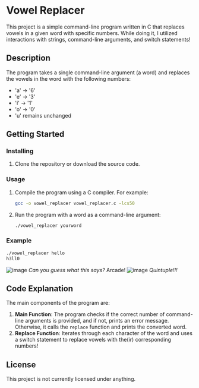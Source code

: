 # Vowel Replacer

This project is a simple command-line program written in C that replaces vowels in a given word with specific numbers. While doing it, I utilized interactions with strings, command-line arguments, and switch statements! 

## Description

The program takes a single command-line argument (a word) and replaces the vowels in the word with the following numbers:
- 'a' -> '6'
- 'e' -> '3'
- 'i' -> '1'
- 'o' -> '0'
- 'u' remains unchanged

## Getting Started

### Installing

1. Clone the repository or download the source code.

### Usage

1. Compile the program using a C compiler. For example:
   ```sh
   gcc -o vowel_replacer vowel_replacer.c -lcs50
   ```
2. Run the program with a word as a command-line argument:
   ```sh
   ./vowel_replacer yourword
   ```

### Example

```sh
./vowel_replacer hello
h3ll0
```

![image](https://github.com/user-attachments/assets/1c4224d8-4e15-4fe6-9287-dcf5e09de274)
*Can you guess what this says?* Arcade!
![image](https://github.com/user-attachments/assets/d317191c-050f-4835-aed5-e23668d605e4)
*Quintuple!!!*

## Code Explanation

The main components of the program are:

1. **Main Function**: The program checks if the correct number of command-line arguments is provided, and if not, prints an error message. Otherwise, it calls the `replace` function and prints the converted word.
2. **Replace Function**: Iterates through each character of the word and uses a switch statement to replace vowels with the(ir) corresponding numbers! 

## License

This project is not currently licensed under anything. 
